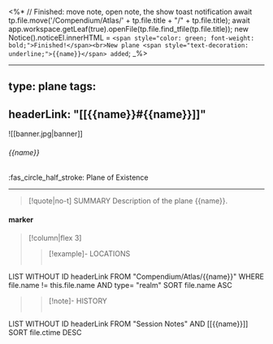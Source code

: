 <%*
// Finished: move note, open note, the show toast notification
await tp.file.move('/Compendium/Atlas/' + tp.file.title + "/" + tp.file.title);
await app.workspace.getLeaf(true).openFile(tp.file.find_tfile(tp.file.title));
new Notice().noticeEl.innerHTML = `<span style="color: green; font-weight: bold;">Finished!</span><br>New plane <span style="text-decoration: underline;">{{name}}</span> added`;
_%>

---
type: plane
tags:
- 
headerLink: "[[{{name}}#{{name}}]]"
---
![[banner.jpg|banner]]
###### {{name}}
<span class="sub2">:fas_circle_half_stroke:  Plane of Existence</span>
___

> [!quote|no-t] SUMMARY
>Description of the plane {{name}}.

#### marker
> [!column|flex 3]
>> [!example]- LOCATIONS
>>```dataview
LIST WITHOUT ID headerLink
FROM "Compendium/Atlas/{{name}}"
WHERE file.name != this.file.name AND type= "realm"
SORT file.name ASC
>
>> [!note]- HISTORY
>>```dataview
LIST WITHOUT ID headerLink
FROM "Session Notes" AND [[{{name}}]]
SORT file.ctime DESC